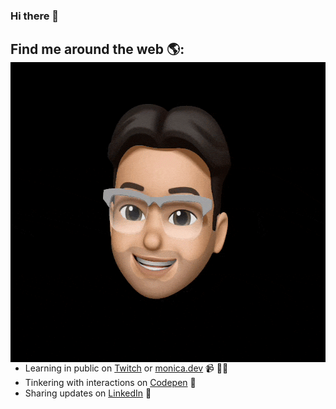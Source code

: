 ### Hi there 👋

## Find me around the web 🌎: <img align="left" width="640" height="480" src="https://github.com/latxh/latxh/blob/master/memoji_latch.gif">
- Learning in public on <a href="https://www.twitch.tv/blacktechdiva">Twitch</a> or <a href="https://www.monica.dev">monica.dev</a> 📹 ✍🏾
- Tinkering with interactions on <a href="https://codepen.io/m0nica"> Codepen</a> 🏓
- Sharing updates on <a href="https://www.linkedin.com/in/monicampowell/">LinkedIn</a> 💼
